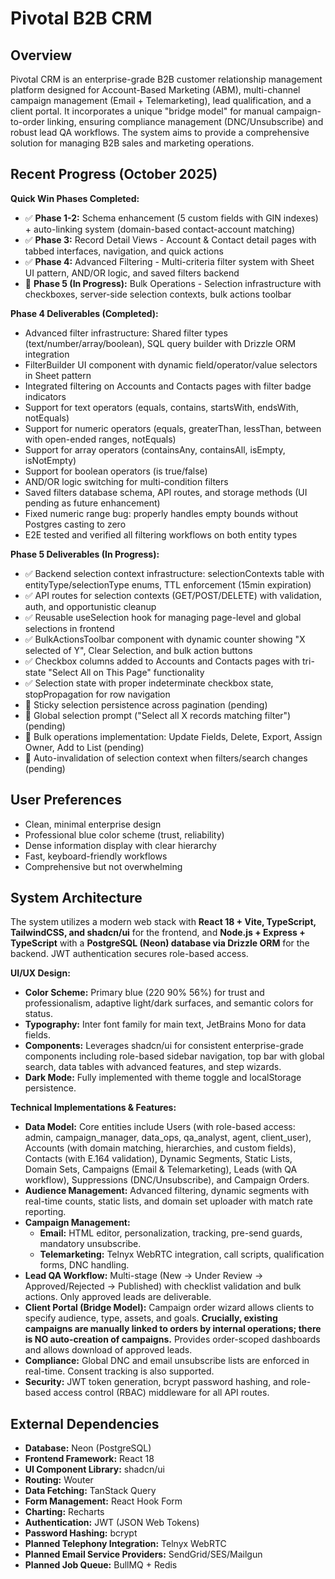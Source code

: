 # Pivotal B2B CRM

## Overview

Pivotal CRM is an enterprise-grade B2B customer relationship management platform designed for Account-Based Marketing (ABM), multi-channel campaign management (Email + Telemarketing), lead qualification, and a client portal. It incorporates a unique "bridge model" for manual campaign-to-order linking, ensuring compliance management (DNC/Unsubscribe) and robust lead QA workflows. The system aims to provide a comprehensive solution for managing B2B sales and marketing operations.

## Recent Progress (October 2025)

**Quick Win Phases Completed:**
- ✅ **Phase 1-2:** Schema enhancement (5 custom fields with GIN indexes) + auto-linking system (domain-based contact-account matching)
- ✅ **Phase 3:** Record Detail Views - Account & Contact detail pages with tabbed interfaces, navigation, and quick actions
- ✅ **Phase 4:** Advanced Filtering - Multi-criteria filter system with Sheet UI pattern, AND/OR logic, and saved filters backend
- 🔄 **Phase 5 (In Progress):** Bulk Operations - Selection infrastructure with checkboxes, server-side selection contexts, bulk actions toolbar

**Phase 4 Deliverables (Completed):**
- Advanced filter infrastructure: Shared filter types (text/number/array/boolean), SQL query builder with Drizzle ORM integration
- FilterBuilder UI component with dynamic field/operator/value selectors in Sheet pattern
- Integrated filtering on Accounts and Contacts pages with filter badge indicators
- Support for text operators (equals, contains, startsWith, endsWith, notEquals)
- Support for numeric operators (equals, greaterThan, lessThan, between with open-ended ranges, notEquals)
- Support for array operators (containsAny, containsAll, isEmpty, isNotEmpty)
- Support for boolean operators (is true/false)
- AND/OR logic switching for multi-condition filters
- Saved filters database schema, API routes, and storage methods (UI pending as future enhancement)
- Fixed numeric range bug: properly handles empty bounds without Postgres casting to zero
- E2E tested and verified all filtering workflows on both entity types

**Phase 5 Deliverables (In Progress):**
- ✅ Backend selection context infrastructure: selectionContexts table with entityType/selectionType enums, TTL enforcement (15min expiration)
- ✅ API routes for selection contexts (GET/POST/DELETE) with validation, auth, and opportunistic cleanup
- ✅ Reusable useSelection hook for managing page-level and global selections in frontend
- ✅ BulkActionsToolbar component with dynamic counter showing "X selected of Y", Clear Selection, and bulk action buttons
- ✅ Checkbox columns added to Accounts and Contacts pages with tri-state "Select All on This Page" functionality
- ✅ Selection state with proper indeterminate checkbox state, stopPropagation for row navigation
- 🔄 Sticky selection persistence across pagination (pending)
- 🔄 Global selection prompt ("Select all X records matching filter") (pending)
- 🔄 Bulk operations implementation: Update Fields, Delete, Export, Assign Owner, Add to List (pending)
- 🔄 Auto-invalidation of selection context when filters/search changes (pending)

## User Preferences

- Clean, minimal enterprise design
- Professional blue color scheme (trust, reliability)
- Dense information display with clear hierarchy
- Fast, keyboard-friendly workflows
- Comprehensive but not overwhelming

## System Architecture

The system utilizes a modern web stack with **React 18 + Vite, TypeScript, TailwindCSS, and shadcn/ui** for the frontend, and **Node.js + Express + TypeScript** with a **PostgreSQL (Neon) database via Drizzle ORM** for the backend. JWT authentication secures role-based access.

**UI/UX Design:**
- **Color Scheme:** Primary blue (220 90% 56%) for trust and professionalism, adaptive light/dark surfaces, and semantic colors for status.
- **Typography:** Inter font family for main text, JetBrains Mono for data fields.
- **Components:** Leverages shadcn/ui for consistent enterprise-grade components including role-based sidebar navigation, top bar with global search, data tables with advanced features, and step wizards.
- **Dark Mode:** Fully implemented with theme toggle and localStorage persistence.

**Technical Implementations & Features:**

- **Data Model:** Core entities include Users (with role-based access: admin, campaign_manager, data_ops, qa_analyst, agent, client_user), Accounts (with domain matching, hierarchies, and custom fields), Contacts (with E.164 validation), Dynamic Segments, Static Lists, Domain Sets, Campaigns (Email & Telemarketing), Leads (with QA workflow), Suppressions (DNC/Unsubscribe), and Campaign Orders.
- **Audience Management:** Advanced filtering, dynamic segments with real-time counts, static lists, and domain set uploader with match rate reporting.
- **Campaign Management:**
    - **Email:** HTML editor, personalization, tracking, pre-send guards, mandatory unsubscribe.
    - **Telemarketing:** Telnyx WebRTC integration, call scripts, qualification forms, DNC handling.
- **Lead QA Workflow:** Multi-stage (New → Under Review → Approved/Rejected → Published) with checklist validation and bulk actions. Only approved leads are deliverable.
- **Client Portal (Bridge Model):** Campaign order wizard allows clients to specify audience, type, assets, and goals. **Crucially, existing campaigns are manually linked to orders by internal operations; there is NO auto-creation of campaigns.** Provides order-scoped dashboards and allows download of approved leads.
- **Compliance:** Global DNC and email unsubscribe lists are enforced in real-time. Consent tracking is also supported.
- **Security:** JWT token generation, bcrypt password hashing, and role-based access control (RBAC) middleware for all API routes.

## External Dependencies

- **Database:** Neon (PostgreSQL)
- **Frontend Framework:** React 18
- **UI Component Library:** shadcn/ui
- **Routing:** Wouter
- **Data Fetching:** TanStack Query
- **Form Management:** React Hook Form
- **Charting:** Recharts
- **Authentication:** JWT (JSON Web Tokens)
- **Password Hashing:** bcrypt
- **Planned Telephony Integration:** Telnyx WebRTC
- **Planned Email Service Providers:** SendGrid/SES/Mailgun
- **Planned Job Queue:** BullMQ + Redis
